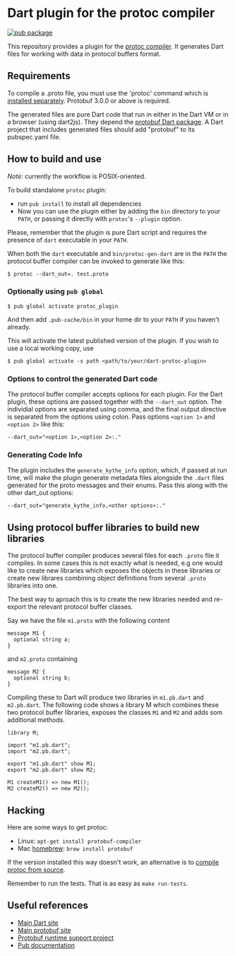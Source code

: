 # Dart plugin for the protoc compiler

[![pub package](https://img.shields.io/pub/v/protoc_plugin.svg)](https://pub.dartlang.org/packages/protoc_plugin)

This repository provides a plugin for the [protoc
compiler](https://developers.google.com/protocol-buffers/docs/cpptutorial#compiling-your-protocol-buffers).
It generates Dart files for working with data in protocol buffers format.

Requirements
------------

To compile a .proto file, you must use the 'protoc' command which is [installed
separately](https://developers.google.com/protocol-buffers/docs/downloads).
Protobuf 3.0.0 or above is required.

The generated files are pure Dart code that run in either in the Dart VM or in a
browser (using dart2js). They depend the [protobuf Dart
package](https://pub.dartlang.org/packages/protobuf). A Dart project that
includes generated files should add "protobuf" to its pubspec.yaml file.


How to build and use
--------------------

*Note:* currently the workflow is POSIX-oriented.

To build standalone `protoc` plugin:
- run `pub install` to install all dependencies
- Now you can use the plugin either by adding the `bin` directory to your `PATH`,
  or passing it directly with `protoc`'s `--plugin` option.

Please, remember that the plugin is pure Dart script and requires the presence
of `dart` executable in your `PATH`.

When both the `dart` executable and `bin/protoc-gen-dart` are in the
`PATH` the protocol buffer compiler can be invoked to generate like this:

    $ protoc --dart_out=. test.proto

### Optionally using `pub global`

    $ pub global activate protoc_plugin

And then add `.pub-cache/bin` in your home dir to your `PATH` if you haven't already.

This will activate the latest published version of the plugin. If you wish to use a
local working copy, use

    $ pub global activate -s path <path/to/your/dart-protoc-plugin>


### Options to control the generated Dart code

The protocol buffer compiler accepts options for each plugin. For the
Dart plugin, these options are passed together with the `--dart_out`
option. The individial options are separated using comma, and the
final output directive is separated from the options using colon. Pass
options `<option 1>` and `<option 2>` like this:

    --dart_out="<option 1>,<option 2>:."

 ### Generating Code Info

The plugin includes the `generate_kythe_info` option, which, if passed at run
time, will make the plugin generate metadata files alongside the `.dart` files
generated for the proto messages and their enums. Pass this along with the other
dart_out options:

    --dart_out="generate_kythe_info,<other options>:."

Using protocol buffer libraries to build new libraries
------------------------------------------------------

The protocol buffer compiler produces several files for each `.proto` file
it compiles. In some cases this is not exactly what is needed, e.g one
would like to create new libraries which exposes the objects in these
libraries or create new librares combining object definitions from
several `.proto` libraries into one.

The best way to aproach this is to create the new libraries needed and
re-export the relevant protocol buffer classes.

Say we have the file `m1.proto` with the following content

    message M1 {
      optional string a;
    }

and `m2.proto` containing

    message M2 {
      optional string b;
    }

Compiling these to Dart will produce two libraries in `m1.pb.dart` and
`m2.pb.dart`. The following code shows a library M which combines
these two protocol buffer libraries, exposes the classes `M1` and `M2` and
adds som additional methods.

    library M;

    import "m1.pb.dart";
    import "m2.pb.dart";

    export "m1.pb.dart" show M1;
    export "m2.pb.dart" show M2;

    M1 createM1() => new M1();
    M2 createM2() => new M2();

Hacking
-------

Here are some ways to get protoc:

* Linux: `apt-get install protobuf-compiler`
* Mac [homebrew](http://brew.sh/): `brew install protobuf`

If the version installed this way doesn't work, an alternative is to
[compile protoc from source](https://developers.google.com/protocol-buffers/docs/downloads).

Remember to run the tests. That is as easy as `make run-tests`.

Useful references
-----------------

* [Main Dart site](https://www.dartlang.org/)
* [Main protobuf site](https://github.com/google/protobuf)
* [Protobuf runtime support project](https://github.com/dart-lang/dart-protobuf)
* [Pub documentation](https://www.dartlang.org/tools/pub/get-started.html)
